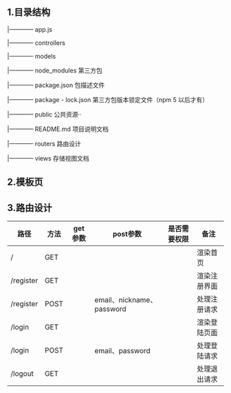 ## 1.目录结构

|———— app.js

|———— controllers

|———— models

|———— node_modules            第三方包

|———— package.json                包描述文件

|———— package - lock.json      第三方包版本锁定文件（npm 5 以后才有）

|———— public                             公共资源··

|———— README.md                  项目说明文档

|———— routers                            路由设计

|———— views                               存储视图文档

## 2.模板页

## 3.路由设计

| 路径      | 方法 | get参数 | post参数                  | 是否需要权限 | 备注         |
| --------- | ---- | ------- | ------------------------- | ------------ | ------------ |
| /         | GET  |         |                           |              | 渲染首页     |
| /register | GET  |         |                           |              | 渲染注册界面 |
| /register | POST |         | email、nickname、password |              | 处理注册请求 |
| /login    | GET  |         |                           |              | 渲染登陆页面 |
| /login    | POST |         | email、password           |              | 处理登陆请求 |
| /logout   | GET  |         |                           |              | 处理退出请求 |